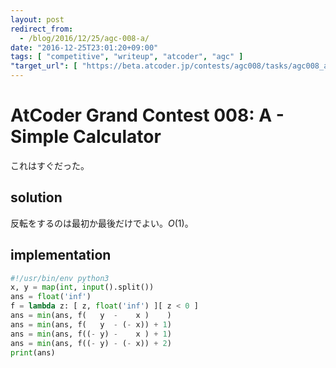 ```yaml
---
layout: post
redirect_from:
  - /blog/2016/12/25/agc-008-a/
date: "2016-12-25T23:01:20+09:00"
tags: [ "competitive", "writeup", "atcoder", "agc" ]
"target_url": [ "https://beta.atcoder.jp/contests/agc008/tasks/agc008_a" ]
---
```


# AtCoder Grand Contest 008: A - Simple Calculator

これはすぐだった。

## solution

反転をするのは最初か最後だけでよい。$O(1)$。

## implementation

``` python
#!/usr/bin/env python3
x, y = map(int, input().split())
ans = float('inf')
f = lambda z: [ z, float('inf') ][ z < 0 ]
ans = min(ans, f(   y  -    x )    )
ans = min(ans, f(   y  - (- x)) + 1)
ans = min(ans, f((- y) -    x ) + 1)
ans = min(ans, f((- y) - (- x)) + 2)
print(ans)
```
